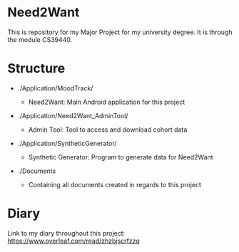 # Need2Want
This is repository for my Major Project for my university degree. It is through the module CS39440.


# Structure

* ./Application/MoodTrack/
	* Need2Want: Main Android application for this project
* ./Application/Need2Want\_AdminTool/
	* Admin Tool: Tool to access and download cohort data
* ./Application/SyntheticGenerator/
	* Synthetic Generator: Program to generate data for Need2Want


* ./Documents
	* Containing all documents created in regards to this project



# Diary 
Link to my diary throughout this project:
https://www.overleaf.com/read/zhzbjscrfzzq
